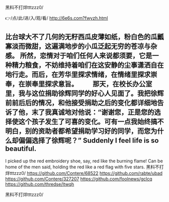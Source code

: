 
黑料不打烊tttzzz0/




👉/点/此/进/入/观/看/ http://6e6s.com?fwyzh.html




比台球大不了几何的无籽西瓜皮薄如纸，粉白色的瓜瓤寡淡而微甜，这遍满地步的小瓜泛起无穷的苍凉与杂感。
所然，恋情对于咱们任何人来说都须要，它是一种精力粮食，不妨维持着咱们在这安静的尘事潇洒自在地行走。而后，在芳华里探求情绪，在情绪里探求崇奉，在崇奉里探求意旨。
　　那天，在校长办公室里，我与这位捐助徐辉同学的好心人见面了。我把徐辉前前后后的情况，和他接受捐助之后的变化都详细地告诉了他，末了我真诚地对他说：“谢谢您，正是您的选择使这个孩子发生了可喜的变化。可有一点我始终搞不明白，别的资助者都希望捐助学习好的同学，而您为什么却偏偏选择了徐辉呢？”
Suddenly I feel life is so beautiful.
-
I picked up the red embroidery shoe, say, red like the burning flame!
Can be home of the men said, holding the red like a red flag with five stars.
黑料不打烊tttzzz0/ https://github.com/Contere/68522
https://github.com/rabte/ubad
https://github.com/Contere/327207
https://github.com/foolnews/gclcq
https://github.com/thredse/ltwqh





黑料不打烊tttzzz0/
